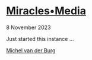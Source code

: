 # [Miracles•Media](https://miracles.media)
8 November 2023

Just started this instance ... 

[Michel van der Burg](https://michelvanderburg.com)

